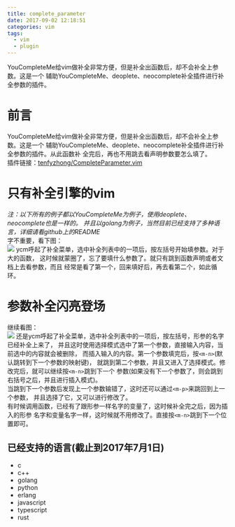 ```yaml
---
title: complete_parameter
date: 2017-09-02 12:18:51
categories: vim
tags: 
  - vim
  - plugin
---
```


YouCompleteMe给vim做补全非常方便，但是补全出函数后，却不会补全上参数。这是一个
辅助YouCompleteMe、deoplete、neocomplete补全插件进行补全参数的插件。

<!-- more -->

# 前言
YouCompleteMe给vim做补全非常方便，但是补全出函数后，却不会补全上参数。这是一个
辅助YouCompleteMe、deoplete、neocomplete补全插件进行补全参数的插件。从此函数补
全完后，再也不用跳去看声明参数要怎么填了。  
插件链接：[tenfyzhong/CompleteParameter.vim](https://github.com/tenfyzhong/CompleteParameter.vim)

# 只有补全引擎的vim
*注：以下所有的例子都以YouCompleteMe为例子，使用deoplete、neocomplete也是一样的。
并且以golang为例子，当然目前已经支持了多种语言，详细请看github上的README*  
字不重要，看下图：  
![](https://ws3.sinaimg.cn/large/006tNc79ly1fh44miqsf3g30hs0dcakz.gif)
ycm呼起了补全菜单，选中补全列表中的一项后，按左括号开始填参数。对于大的函数，
这时候就蒙圈了，忘了要填什么参数了。就只有跳到函数声明或者文档上去看参数，而且
经常是看了第一个，回来填好后，再去看第二个，如此循环。

# 参数补全闪亮登场
继续看图：  
![](https://ws2.sinaimg.cn/large/006tNc79ly1fh44mlv3nbg30hs0dch2f.gif)
还是ycm呼起了补全菜单，选中补全列表中的一项后，按左括号，形参的名字已经补全上来了，
并且这时使用选择模式选中了第一个参数，直接输入内容，当前选中的内容就会被删除，
而插入输入的内容。第一个参数填完后，按`<m-n>`(默认跳转到下一个参数的映射键)，
就跳到第二个参数，并且又进入了选择模式。修改完后，就可以继续按`<m-n>`跳到下一个
参数(如果没有下一个参数了，则会跳到右括号之后，并且进行插入模式)。  
当跳到下一个参数后发现上一个参数输错了，这时还可以通过`<m-p>`来跳回到上一个参数，
并且选择了它，又可以进行修改了。  
有时候调用函数，已经有了跟形参一样名字的变量了，这时候补全完之后，因为插入的形参
名字和变量名字一样，这时候就不用修改了。直接按`<m-n>`跳到下一个位置即可。  

## 已经支持的语言(截止到2017年7月1日)
- c
- c++
- golang
- python
- erlang
- javascript
- typescript
- rust
